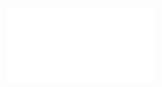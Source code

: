 ![](/Notatki/Semestr%203/Języki%20programowania/Wykłady/Wykład%205/Wyk05-jvm-wlasciwosci_watki_wyjatki-TK.pdf)